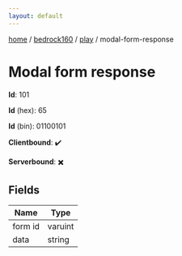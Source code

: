 ```yaml
---
layout: default
---
```


[home](/)  /  [bedrock160](/protocol/bedrock160)  /  [play](/protocol/bedrock160/play)  /  modal-form-response

# Modal form response

**Id**: 101

**Id** (hex): 65

**Id** (bin): 01100101

**Clientbound**: ✔️

**Serverbound**: ✖️

## Fields

Name | Type
---|---
form id | varuint
data | string

